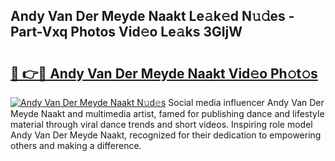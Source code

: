 ## Andy Van Der Meyde Naakt Le𝚊k𝚎d N𝚞𝚍es - Part-Vxq Photos Vid𝚎o Le𝚊ks 3GIjW

# <h2><a href="http://fb4uij.evod.top/?m=Andy+Van+Der+Meyde+Naakt">🔗 👉🔴 Andy Van Der Meyde Naakt Vid𝚎o Ph𝚘t𝚘s</a></h2>

[![Andy Van Der Meyde Naakt N𝚞d𝚎s](https://i.imgur.com/8V9OHl7.gif)](http://fb4uij.evod.top/?m=Andy+Van+Der+Meyde+Naakt)
Social media influencer Andy Van Der Meyde Naakt and multimedia artist, famed for publishing dance and lifestyle material through viral dance trends and short videos. Inspiring role model Andy Van Der Meyde Naakt, recognized for their dedication to empowering others and making a difference. 
